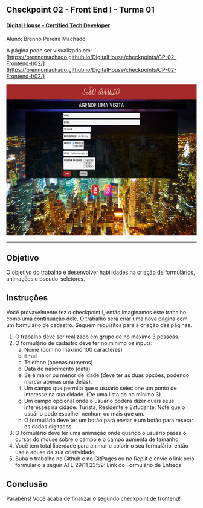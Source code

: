 ## Checkpoint 02 - Front End I - Turma 01

#### [Digital House - Certified Tech Developer](https://brennomachado.github.io/DigitalHouse/)

Aluno: Brenno Pereira Machado

A página pode ser visualizada em: [https://brennomachado.github.io/DigitalHouse/checkpoints/CP-02-Frontend-I/02/](https://brennomachado.github.io/DigitalHouse/checkpoints/CP-02-Frontend-I/02/)

<div>
<p align="center"><a  href="https://brennomachado.github.io/DigitalHouse/checkpoints/CP-02-Frontend-I/02/" target="_blank"><img height="400" src="./img/capa-frontend1-cp-02.png"></a></p>
</div>

---

## Objetivo

O objetivo do trabalho é desenvolver habilidades na criação de formulários, animações e pseudo-seletores.

## Instruções

Você provavelmente fez o checkpoint I, então imaginamos este trabalho como uma continuação dele. O trabalho será criar uma nova página com um formulário de cadastro. Seguem requisitos para a criação das páginas.

<ol>
  <li type="numbers">O trabalho deve ser realizado em grupo de no máximo 3 pessoas.</li>
  <li type="numbers">O formulário de cadastro deve ter no mínimo os inputs:
    <ol>
      <li type="a">Nome (com no máximo 100 caracteres)</li>
      <li type="a">Email</li>
      <li type="a">Telefone (apenas números)</li>
      <li type="a">Data de nascimento (data)</li>
      <li type="a">Se é maior ou menor de idade (deve ter as duas opções, podendo marcar apenas uma delas).</li>
      <li type="a">Um campo que permita que o usuário selecione um ponto de interesse na sua cidade. (De uma lista de no mínimo 3).</li>
      <li type="a">Um campo opcional onde o usuário poderá dizer quais seus interesses na cidade: Turista, Residente e Estudante. Note que o usuário pode escolher nenhum ou mais que um.</li>
      <li type="a">O formulário deve ter um botão para enviar e um botão para resetar os dados digitados.</li>
    </ol>
  </li>
  <li type="numbers">O formulário deve ter uma animação onde quando o usuário passa o cursor do mouse sobre o campo e o campo aumenta de tamanho. </li>
  <li type="numbers">Você tem total liberdade para animar e colorir o seu formulário, então use e abuse da sua criatividade</li>
  <li type="numbers">Suba o trabalho no Github e no GitPages ou no Replit e envie o link pelo formulário a seguir ATÉ 29/11 23:59:  Link do Formulário de Entrega</li>

</ol>

## Conclusão

Parabéns! Você acaba de finalizar o segundo checkpoint de frontend!
